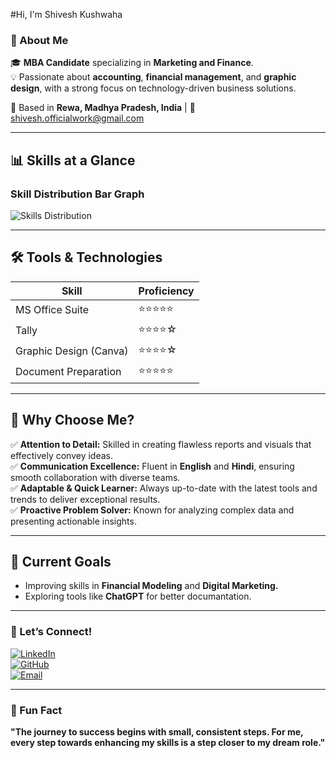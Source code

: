 #Hi, I'm Shivesh Kushwaha  
### 💼 About Me  
🎓 **MBA Candidate** specializing in **Marketing and Finance**.  
💡 Passionate about **accounting**, **financial management**, and **graphic design**, with a strong focus on technology-driven business solutions.  

📍 Based in **Rewa, Madhya Pradesh, India** | 📧 [shivesh.officialwork@gmail.com](mailto:shivesh.officialwork@gmail.com)  

---

## 📊 Skills at a Glance  

### **Skill Distribution Bar Graph**  
![Skills Distribution](https://github.com/user-attachments/assets/5e41658b-be4a-4672-b783-307c24d575b5)

---

## 🛠️ Tools & Technologies  
| **Skill**               | **Proficiency** |  
|-------------------------|----------------|  
| MS Office Suite         | ⭐⭐⭐⭐⭐         |  
| Tally                   | ⭐⭐⭐⭐☆         |  
| Graphic Design (Canva)  | ⭐⭐⭐⭐☆         |  
| Document Preparation    | ⭐⭐⭐⭐⭐         |  

---

## 🎯 Why Choose Me?  
✅ **Attention to Detail:** Skilled in creating flawless reports and visuals that effectively convey ideas.  
✅ **Communication Excellence:** Fluent in **English** and **Hindi**, ensuring smooth collaboration with diverse teams.  
✅ **Adaptable & Quick Learner:** Always up-to-date with the latest tools and trends to deliver exceptional results.  
✅ **Proactive Problem Solver:** Known for analyzing complex data and presenting actionable insights.

---

## 🌱 Current Goals  
- Improving skills in **Financial Modeling** and **Digital Marketing.**  
- Exploring tools like **ChatGPT** for better documantation.  

---

### 🤝 Let’s Connect!  
[![LinkedIn](https://img.shields.io/badge/LinkedIn-Connect-blue?style=for-the-badge&logo=linkedin)](https://linkedin.com/in/shiveshofficial)  
[![GitHub](https://img.shields.io/badge/GitHub-Portfolio-black?style=for-the-badge&logo=github)](https://github.com/shiveshofficial)  
[![Email](https://img.shields.io/badge/Email-Contact-red?style=for-the-badge&logo=gmail)](mailto:shivesh.officialwork@gmail.com)

---

### 🌟 Fun Fact  
**"The journey to success begins with small, consistent steps. For me, every step towards enhancing my skills is a step closer to my dream role."**
